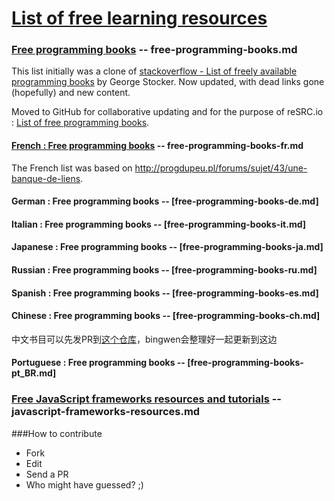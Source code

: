 [List of free learning resources](http://resrc.io)
======================

### [Free programming books](http://resrc.io/list/10/list-of-free-programming-books/) -- free-programming-books.md
This list initially was a clone of [stackoverflow - List of freely available programming books](http://stackoverflow.com/questions/194812/list-of-freely-available-programming-books/392926#392926) by George Stocker. Now updated, with dead links gone (hopefully) and new content.

Moved to GitHub for collaborative updating and for the purpose of reSRC.io : [List of free programming books](http://resrc.io/list/10/list-of-free-programming-books/).

#### [French : Free programming books](http://resrc.io/list/33/livres-gratuits-sur-la-programmation/) -- free-programming-books-fr.md
The French list was based on <http://progdupeu.pl/forums/sujet/43/une-banque-de-liens>.

#### German : Free programming books -- [free-programming-books-de.md]

#### Italian : Free programming books -- [free-programming-books-it.md]

#### Japanese : Free programming books -- [free-programming-books-ja.md]

#### Russian : Free programming books -- [free-programming-books-ru.md]

#### Spanish : Free programming books -- [free-programming-books-es.md]

#### Chinese : Free programming books -- [free-programming-books-ch.md]

中文书目可以先发PR到[这个仓库](https://github.com/bingwen/free-programming-books)，bingwen会整理好一起更新到这边

#### Portuguese : Free programming books -- [free-programming-books-pt_BR.md]

### [Free JavaScript frameworks resources and tutorials](http://resrc.io/list/18/javascript-frameworks/) -- javascript-frameworks-resources.md

###How to contribute
- Fork
- Edit
- Send a PR
- Who might have guessed? ;)
